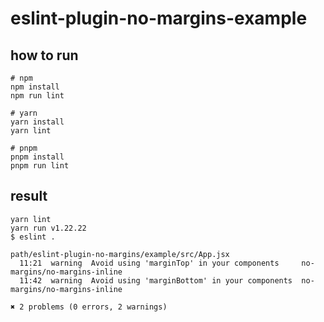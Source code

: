 # eslint-plugin-no-margins-example

## how to run

```shell
# npm
npm install
npm run lint

# yarn
yarn install
yarn lint

# pnpm
pnpm install
pnpm run lint
```

## result

```shell
yarn lint
yarn run v1.22.22
$ eslint .

path/eslint-plugin-no-margins/example/src/App.jsx
  11:21  warning  Avoid using 'marginTop' in your components     no-margins/no-margins-inline
  11:42  warning  Avoid using 'marginBottom' in your components  no-margins/no-margins-inline

✖ 2 problems (0 errors, 2 warnings)
```
